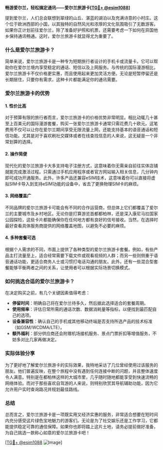 **畅游爱尔兰，轻松搞定通讯——爱尔兰旅游卡[[TG💪+ @esim1088](https://t.me/s/esim1088)]**

提到爱尔兰，人们总会联想到翠绿的山丘、湛蓝的湖泊以及充满诗意的小村庄。这个位于欧洲西部的小国，以其独特的自然风光和浓厚的文化氛围吸引了无数游客。如果你正计划前往爱尔兰，除了准备好护照和机票，还需要考虑一下如何在异国他乡保持通讯畅通。这时，爱尔兰旅游卡就显得尤为重要了。

### 什么是爱尔兰旅游卡？

简单来说，爱尔兰旅游卡是一种专为短期旅行者设计的手机卡或流量卡。它可以帮助你在爱尔兰境内享受稳定的通话、短信以及上网服务。与传统的国际漫游相比，爱尔兰旅游卡不仅价格更实惠，而且使用起来更加灵活方便。无论是短暂停留还是长期居住，只要你有需求，这种卡片都能满足你的通讯需要。

### 爱尔兰旅游卡的优势

#### 1. **性价比高**
   对于预算有限的旅行者而言，爱尔兰旅游卡的价格优势非常明显。相比动辄几十甚至上百美元的国际漫游套餐，购买一张爱尔兰旅游卡通常只需花费几十欧元。这笔费用不仅可以让你在爱尔兰期间享受无限流量上网，还能支持基本的语音通话和短信功能。尤其是对于喜欢刷社交媒体或者在线查找信息的人来说，这无疑是一个非常划算的选择。

#### 2. **操作简便**
   现代化的爱尔兰旅游卡大多支持电子注册方式，这意味着你无需亲自前往实体店铺就能完成激活过程。只需通过手机应用程序或者官方网站输入相关信息，几分钟内即可成功开通服务。此外，许多产品还兼容eSIM技术，这意味着你可以直接将虚拟SIM卡导入到支持eSIM功能的设备中，省去了更换物理SIM卡的麻烦。

#### 3. **网络覆盖广**
   不同品牌的爱尔兰旅游卡可能会有不同的合作运营商，但总体上它们都覆盖了爱尔兰的主要城市及乡村地区。无论你是打算游览首都都柏林，还是深入康尼马拉国家公园探险，这些卡片都能确保你在任何地方都有良好的信号接收。当然，在选择时最好查看具体服务商提供的网络覆盖地图，以避免不必要的麻烦。

#### 4. **多种套餐可选**
   根据个人需求的不同，市面上提供了各种类型的爱尔兰旅游卡套餐。例如，有些产品主打流量至上，适合经常需要下载文件或观看视频的人群；而另一些则侧重于语音通话功能，更适合商务人士或习惯打电话沟通的朋友。此外，还有一些混合型套餐能够平衡两者之间的关系，让使用者可以根据实际场景切换模式。

### 如何挑选合适的爱尔兰旅游卡？

在决定购买之前，有几个关键因素值得考虑：

- **停留时间**：明确自己将在爱尔兰待多久，然后据此选择适合的套餐周期。
- **使用频率**：评估日常所需的通话次数、数据消耗量等指标，以便找到最匹配自己的选项。
- **设备兼容性**：确认自己的手机或其他移动终端是否支持所选产品的技术标准（如GSM/WCDMA/LTE）。
- **额外福利**：部分供应商还会附赠机场接机服务、景点门票折扣等增值服务，不妨多对比几家再做决定。

### 实际体验分享

为了更好地了解爱尔兰旅游卡的实际效果，我特地采访了几位曾经使用过该服务的朋友。他们普遍反映，在整个旅程中没有遇到任何连接中断的问题，并且整体速度令人满意。特别是在都柏林这样的大城市里，几乎随时随地都能享受到快速流畅的网络体验。而对于那些喜欢自驾游的人来说，则特别欣赏其导航辅助功能，因为它允许用户实时查询路况并规划最佳路线。

### 总结

总而言之，爱尔兰旅游卡是一项既实用又经济实惠的服务，非常适合想要在短时间内充分感受这片绿色宝地魅力的游客们。无论是为了社交娱乐还是工作学习，它都能提供稳定可靠的通信保障。如果你也即将踏上这片土地，请务必提前做好准备，为自己挑选一款称心如意的爱尔兰旅游卡吧！

[[TG💪+ @esim1088](https://t.me/s/esim1088) ![Image](https://i.postimg.cc/4NQfJmqS/Snipaste-2025-05-13-00-14-12.png)]